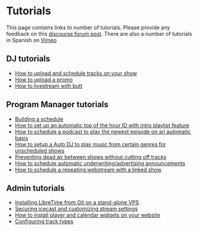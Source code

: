 # Tutorials

This page contains links to number of tutorials.
Please provide any feedback on this [discourse forum post](https://discourse.libretime.org/t/new-tutorials-available-on-libretime-wiki/270/2).
There are also a number of tutorials in Spanish on [Vimeo](https://vimeo.com/user90812787)

## DJ tutorials
* [How to upload and schedule tracks on your show](tuts/upload-tracks)
* [How to upload a promo](tuts/upload-promo)
* [How to livestream with butt](tuts/livestream)

## Program Manager tutorials
* [Building a schedule](tuts/build-schedule)
* [How to set up an automatic top of the hour ID with intro playlist feature](tuts/top-of-hour-id)
* [How to schedule a podcast to play the newest episode on an automatic basis](tuts/podcast)
* [How to setup a Auto DJ to play music from certain genres for unscheduled shows](tuts/autodj)
* [Preventing dead air between shows without cutting off tracks](tuts/outro-playlist)
* [How to schedule automatic underwriting/advertising announcements](tuts/underwriting)
* [How to schedule a repeating webstream with a linked show](tuts/webstream-link)

## Admin tutorials
* [Installing LibreTime from Git on a stand-alone VPS](tuts/install-vps)
* [Securing icecast and customizing stream settings ](tuts/stream-settings)
* [How to install player and calendar widgets on your website](tuts/widgets)
* [Configuring track types](tuts/track-types)
